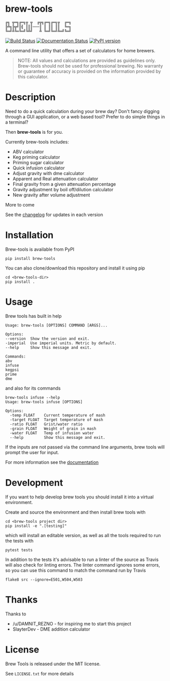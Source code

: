 brew-tools
==========

```
╔╗ ╦═╗╔═╗╦ ╦  ╔╦╗╔═╗╔═╗╦  ╔═╗
╠╩╗╠╦╝║╣ ║║║───║ ║ ║║ ║║  ╚═╗
╚═╝╩╚═╚═╝╚╩╝   ╩ ╚═╝╚═╝╩═╝╚═╝
```

[![Build Status](https://travis-ci.com/Svenito/brew-tools.svg?branch=master)](https://travis-ci.com/Svenito/brew-tools)
[![Documentation Status](https://readthedocs.org/projects/brew-tools/badge/?version=latest)](https://brew-tools.readthedocs.io/en/latest/?badge=latest)
[![PyPI version](https://badge.fury.io/py/brew-tools.svg)](https://badge.fury.io/py/brew-tools)

A command line utility that offers a set of calculators for home brewers.

> NOTE: All values and calculations are provided as guidelines only.
> Brew-tools should not be used for professional brewing. No warranty or guarantee of
> accuracy is provided on the information provided by this calculator.

Description
===========

Need to do a quick calculation during your brew day?
Don't fancy digging through a GUI application, or a web based tool?
Prefer to do simple things in a terminal?

Then **brew-tools** is for you.

Currently brew-tools includes:

* ABV calculator
* Keg priming calculator
* Priming sugar calculator
* Quick infusion calculator
* Adjust gravity with dme calculator
* Apparent and Real attenuation calculator
* Final gravity from a given attenuation percentage
* Gravity adjustment by boil off/dilution calculator
* New gravity after volume adjustment

More to come

See the [changelog](CHANGELOG.rst) for updates in each version

Installation
============

Brew-tools is available from PyPI

    pip install brew-tools

You can also clone/download this repository and install it using pip

    cd <brew-tools-dir>
    pip install .

Usage
=====

Brew tools has built in help

```
Usage: brew-tools [OPTIONS] COMMAND [ARGS]...

Options:
--version  Show the version and exit.
-imperial  Use imperial units. Metric by default.
--help     Show this message and exit.

Commands:
abv
infuse
kegpsi
prime
dme
```

and also for its commands

```
brew-tools infuse --help
Usage: brew-tools infuse [OPTIONS]

Options:
  -temp FLOAT    Current temperature of mash
  -target FLOAT  Target temperature of mash
  -ratio FLOAT   Grist/water ratio
  -grain FLOAT   Weight of grain in mash
  -water FLOAT   Temp of infusion water
  --help         Show this message and exit.
```

If the inputs are not passed via the command line arguments, brew tools will
prompt the user for input.

For more information see the [documentation](https://brew-tools.readthedocs.io/en/latest/)

Development
===========

If you want to help develop brew tools you should install it into a
virtual environment.

Create and source the environment and then install brew tools with

    cd <brew-tools project dir>
    pip install -e ".[testing]"

which will install an editable version, as well as all the tools required to
run the tests with

    pytest tests

In addition to the tests it's advisable to run a linter of the source as Travis
will also check for linting errors. The linter command ignores some errors, so you
can use this command to match the command run by Travis

    flake8 src --ignore=E501,W504,W503

Thanks
======

Thanks to

* /u/DAMNIT_REZNO - for inspiring me to start this project
* SlayterDev - DME addition calculator

License
=======

Brew Tools is released under the MIT license.

See `LICENSE.txt` for more details